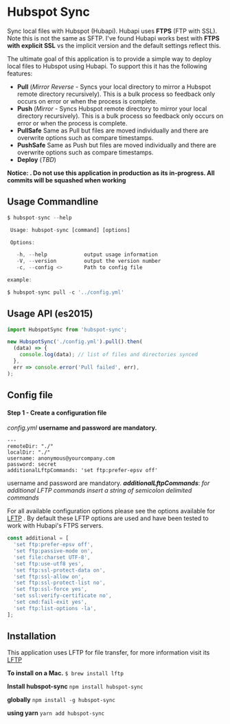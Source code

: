 # Hubspot Sync

Sync local files with Hubspot (Hubapi). Hubapi uses **FTPS** (FTP with SSL). Note this is not the same as SFTP. I've found Hubapi works best with **FTPS with explicit SSL** vs the implicit version and the default settings reflect this.

The ultimate goal of this application is to provide a simple way to deploy local files to Hubspot using Hubapi. To support this it has the following features:

 - **Pull** (*Mirror Reverse* - Syncs your local directory to mirror a Hubspot remote directory recursively). This is a bulk process so feedback only occurs on error or when the process is complete.
 - **Push** (*Mirror* - Syncs Hubspot remote directory to mirror your local directory recursively). This is a bulk process so feedback only occurs on error or when the process is complete.
 - **PullSafe** Same as Pull but files are moved individually and there are overwrite options such as compare timestamps.
 - **PushSafe** Same as Push but files are moved individually and there are overwrite options such as compare timestamps.
 - **Deploy** (*TBD*)

**Notice: . Do not use this application in production as its in-progress. All commits will be squashed when working**

## Usage Commandline

```js
$ hubspot-sync --help

 Usage: hubspot-sync [command] [options]

 Options:

   -h, --help            output usage information
   -V, --version         output the version number
   -c, --config <>       Path to config file

example:

$ hubspot-sync pull -c '../config.yml'

```

## Usage API (es2015)

```js
import HubspotSync from 'hubspot-sync';

new HubspotSync('./config.yml').pull().then(
  (data) => {
    console.log(data); // list of files and directories synced
  },
  err => console.error('Pull failed', err),
);

```

## Config file

#### Step 1 - Create a configuration file

*config.yml*
**username and password are mandatory.**
```
---
remoteDir: "./"
localDir: "./"
username: anonymous@yourcompany.com
password: secret
additionalLftpCommands: 'set ftp:prefer-epsv off'
```
username and password are mandatory.
***additionalLftpCommands***: *for additional LFTP commands insert a string of semicolon delimited commands*

For all available configuration options please see the options available for [LFTP](https://lftp.yar.ru/lftp-man.html) . By default these LFTP options are used and have been tested to work with Hubapi's FTPS servers.

```js
const additional = [
  'set ftp:prefer-epsv off',
  'set ftp:passive-mode on',
  'set file:charset UTF-8',
  'set ftp:use-utf8 yes',
  'set ftp:ssl-protect-data on',
  'set ftp:ssl-allow on',
  'set ftp:ssl-protect-list no',
  'set ftp:ssl-force yes',
  'set ssl:verify-certificate no',
  'set cmd:fail-exit yes',
  'set ftp:list-options -la',
];
```
## Installation

This application uses LFTP for file transfer, for more information visit its [LFTP](https://lftp.yar.ru/)

**To install on a Mac.**
`$ brew install lftp`

**Install hubspot-sync**
```npm install hubspot-sync```

**globally**
```npm install -g hubspot-sync```

**using yarn**
```yarn add hubspot-sync```


